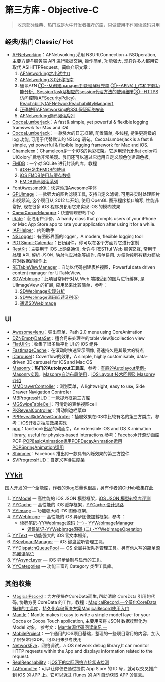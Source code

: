 # 第三方库 - Objective-C
> 收录部分经典、热门或是大牛开发者推荐的库，只做使用不作阅读源码只用

## 经典/热门 Classic/ Hot
- [AFNetworking][1]：AFNetworking 采用 NSURLConnection + NSOperation, 主要方便与服务端 API 进行数据交换, 操作简单, 功能强大, 现在许多人都用它取代 ASIHTTPRequest。简单介绍文章：
	1. [AFNetworking之小试牛刀][2]
	2. [AFNetworking 3.0迁移指南][3]
	3. 通读AFN [①--从创建manager到数据解析完毕][4],[②--AFN的上传和下载功能分析、SessionTask及相应的session代理方法的使用细节][5][③--HTTPS访问控制(AFSecurityPolicy)，Reachability(AFNetworkReachabilityManager)][6]
	4. [正确使用AFNetworking的SSL保证网络安全][7]
	5. [AFNetworking源码阅读系列][8]
- [CocoaLumberjack][9]：A fast & simple, yet powerful & flexible logging framework for Mac and iOS
- [CocoaLumberjack][10]：一款强大的日志框架, 配置简单, 多线程, 提供更高级的 log 功能, 可用于代替默认的 NSLog 语句。CocoaLumberjack is a fast & simple, yet powerful & flexible logging framework for Mac and iOS.
- [Chameleon][11]：Chameleon是一个iOS的色彩框架。它运用现代化flat color将UIColor扩展地非常美观。我们还可以通过它运用自定义颜色创建调色板。
- [FMDB][12]：一个对 SQLite 进行封装的库，教程：
	1. [iOS开发中FMDB的使用][13]
	2. [iOS FMDB使用与缓存数据][14]
	3. [FMDB源码阅读系列][15]
- [FontAwesomeKit][16]：快速添加Awesome字体
- [GPUImage][17]：一款强大的图片滤镜工具, 支持自定义滤镜, 可用来实时处理图片和视频流, 这个项目从 2012 年开始, 使用 OpenGL 图形程序接口编写, 性能非常好, 现在很多 iOS 程序员都用它来实现 iOS 的模糊效果
- [GameCenterManager][18]：快速管理游戏中心
- [iRate][19]：获取用户评价，A handy class that prompts users of your iPhone or Mac App Store app to rate your application after using it for a while. 
- [IAPHelper][20]：内购助手
- [NSLogger][21]：有图形界面的logger，A modern, flexible logging tool
- [PDTSimpleCalendar][22]：日历组件，你可以在各个方面对它进行定制
- [RestKit][23]：主要用于 iOS 上网络通信, 允许与 RESTful Web 服务交互, 常用于处理 API, 解析 JSON, 映射响应对象等操作, 简单易用, 方便你把所有精力都放在对数据的操作上
- [RETableViewManager][24]：自动以代码创建表格视图，Powerful data driven content manager for UITableView.
- [SDWebImage][25]：此项目常用于对从 Web 端接受到的图片进行缓存, 是 UIImageView 的扩展, 应用起来比较简单，参考：
	1. [SDWebImage实现分析][26]
	2. [SDWebImage源码阅读系列(5)][27]
	3. [通读SDWebImage][28]

## UI
- [AwesomeMenu][29]：弹出菜单，Path 2.0 menu using CoreAnimation
- [DZNEmptyDataSet][30]：适合用来处理空的table view和collection view
- [FlatUIKit][31]：收集了很多扁平化 UI 的 iOS 组件
- [FastImageCache][32]：在滚动时快速显示图像, 高速持久是其最大的特点
- [iCarousel][33]：Coverflow的效果，A simple, highly customisable, data-driven 3D carousel for iOS and Mac OS
- [Masonry][34]：**热门的Autolayout工具库**，参考：[有趣的Autolayout示例-Masonry实现][35]，[Masonry自动布局使用][36]，[iOS Layout 技术回顾及 Masonry 介绍][37]
- [MMDrawerController][38]：测划菜单，A lightweight, easy to use, Side Drawer Navigation Controller
- [MBProgressHUD][39]：一款提示框第三方库
- [MGSwipeTableCell][40]：可滑动的表格视图cell
- [PKRevealController][41]：滑动侧边栏菜单
- [PPRevealSideViewController][42]：抽屉效果在iOS中比较有名的第三方类库，参考：[iOS开发之抽屉效果实现][43]
- [pop][44]：facebook出品的动画库，An extensible iOS and OS X animation library, useful for physics-based interactions.参考：Facebook开源动画库 POP-[POPBasicAnimation运用][45][POPDecayAnimation运用][46][POPSpringAnimation运用][47]
- [Shimmer][48]：Facebook 推出的一款具有闪烁效果的第三方控件
- [SVProgressHUD][49]：自定义等待进度条


## [YYkit][50]
国人开发的一个全能库，作者的Blog质量也很高，另有作者的GitHub收集[在此][51]
1. [YYModel][52] — 高性能的 iOS JSON 模型框架，[iOS JSON 模型转换库评测][53]
2. [YYCache][54] — 高性能的 iOS 缓存框架，[YYCache 设计思路][55]
3. [YYImage][56] — 功能强大的 iOS 图像框架。
4. [YYWebImage][57] — 高性能的 iOS 异步图像加载框架，参考：
	- [读码笔记-YYWebImage源码 (一) - YYWebImageManager][58]
		- [读码笔记-YYWebImage源码 (二) -YYWebImageOperation][59]
5. [YYText][60] — 功能强大的 iOS 富文本框架。
6. [YKeyboardManager][61] — iOS 键盘监听管理工具。
7. [YYDispatchQueuePool][62] — iOS 全局并发队列管理工具。另有他人写的简单[源码阅读笔记][63]
8. [YYAsyncLayer][64] — iOS 异步绘制与显示的工具。
9. [YYCategories][65] — 功能丰富的 Category 类型工具库。


## 其他收集
- [MagicalRecord][66]：为方便操作CoreData而生, 帮助清除 CoreData 引用的代码, 协助方便 CoreData 的工作，教程：[MagicalRecord,一个简化CoreData操作的工具库][67]，[持久化存储解决方案MagicalRecord使用入门][68]
- [Mantle][69]：Mantle makes it easy to write a simple model layer for your Cocoa or Cocoa Touch application, 主要用来将 JSON 数据模型化为 Model 对象， 参考文：[Mantle源代码阅读笔记 一][70]
- [MobileProject][71]：一个通用的IOS项目基础，整理的一些项目常用的内容，加入了很多常用SDK，可以用来参考使用
- [NetworkEye][72]，网络调试，a iOS network debug library,It can monitor HTTP requests within the App and displays information related to the request.
- [RealReachability][73]：[iOS下的实际网络连接状态检测][74]
- [TAPromotee][75]：可以让你仅仅通过提供 App Store 的 ID 号，就可以交叉推广到 iOS 的 APP 上。它可以通过 iTunes 的 API 自动获取 APP 的信息。

[1]:	https://github.com/AFNetworking/AFNetworking "AFNetworking"
[2]:	http://www.jianshu.com/p/8cc137ac26f0 "AFNetworking之小试牛刀"
[3]:	http://www.jianshu.com/p/047463a7ce9b "AFNetworking 3.0迁移指南"
[4]:	http://www.cnblogs.com/Mike-zh/p/5167017.html "通读AFN①--从创建manager到数据解析完毕"
[5]:	http://www.cnblogs.com/Mike-zh/p/5172389.html "通读AFN②--AFN的上传和下载功能分析、SessionTask及相应的session代理方法的使用细节"
[6]:	http://www.cnblogs.com/Mike-zh/p/5174238.html "通读AFN③--HTTPS访问控制(AFSecurityPolicy)，Reachability(AFNetworkReachabilityManager)"
[7]:	http://www.jianshu.com/p/4102b817ff2f "正确使用AFNetworking的SSL保证网络安全"
[8]:	http://www.cnblogs.com/polobymulberry/category/785705.html "AFNetworking源码阅读系列(6)"
[9]:	https://github.com/CocoaLumberjack/CocoaLumberjack "CocoaLumberjack"
[10]:	https://github.com/CocoaLumberjack/CocoaLumberjack "CocoaLumberjack"
[11]:	https://github.com/ViccAlexander/Chameleon "Chameleon"
[12]:	https://github.com/ccgus/fmdb "FMDB"
[13]:	http://www.cnblogs.com/jerehedu/p/5025950.html "iOS开发中FMDB的使用"
[14]:	http://www.jianshu.com/p/968c381cb7d7 "iOS FMDB使用与缓存数据"
[15]:	http://www.cnblogs.com/polobymulberry/category/789988.html "FMDB源码阅读系列(2)"
[16]:	https://github.com/PrideChung/FontAwesomeKit "FontAwesomeKit"
[17]:	https://github.com/BradLarson/GPUImage "GPUImage"
[18]:	https://github.com/nihalahmed/GameCenterManager "GameCenterManager"
[19]:	https://github.com/nicklockwood/iRate "iRate"
[20]:	https://github.com/saturngod/IAPHelper "IAPHelper"
[21]:	https://github.com/fpillet/NSLogger "NSLogger"
[22]:	https://github.com/jivesoftware/PDTSimpleCalendar "PDTSimpleCalendar"
[23]:	https://github.com/RestKit/RestKit "RestKit"
[24]:	https://github.com/romaonthego/RETableViewManager "RETableViewManager"
[25]:	https://github.com/rs/SDWebImage "SDWebImage"
[26]:	http://southpeak.github.io/blog/2015/02/07/sourcecode-sdwebimage/ "SDWebImage实现分析"
[27]:	http://www.cnblogs.com/polobymulberry/category/785704.html "SDWebImage源码阅读系列(5)"
[28]:	http://zzk.cnblogs.com/s?w=blog%3AMike-zh%20%E9%80%9A%E8%AF%BBSDWebImage "通读SDWebImage"
[29]:	https://github.com/levey/AwesomeMenu "AwesomeMenu"
[30]:	https://github.com/dzenbot/DZNEmptyDataSet "DZNEmptyDataSet"
[31]:	https://github.com/Grouper/FlatUIKit "FlatUIKit"
[32]:	https://github.com/path/FastImageCache "FastImageCache"
[33]:	https://github.com/nicklockwood/iCarousel "iCarousel"
[34]:	https://github.com/SnapKit/Masonry "Masonry"
[35]:	http://tutuge.me/2015/05/23/autolayout-example-with-masonry/ "有趣的Autolayout示例-Masonry实现"
[36]:	http://www.cnblogs.com/salam/p/5054474.html "Masonry自动布局使用"
[37]:	http://www.taijicoder.com/2015/12/12/iOS-Layout-and-Masnory/ "iOS Layout 技术回顾及 Masonry 介绍"
[38]:	https://github.com/mutualmobile/MMDrawerController "MMDrawerController"
[39]:	https://github.com/jdg/MBProgressHUD "MBProgressHUD"
[40]:	https://github.com/MortimerGoro/MGSwipeTableCell "MGSwipeTableCell"
[41]:	https://github.com/pkluz/PKRevealController "PKRevealController"
[42]:	https://github.com/ipup/PPRevealSideViewController "PPRevealSideViewController"
[43]:	http://ios.jobbole.com/83402/ "iOS开发之抽屉效果实现"
[44]:	https://github.com/facebook/pop "pop"
[45]:	http://www.cnblogs.com/wujy/p/5191220.html "Facebook开源动画库 POP-POPBasicAnimation运用"
[46]:	http://www.cnblogs.com/wujy/p/5194029.html "Facebook开源动画库 POP-POPDecayAnimation运用"
[47]:	http://www.cnblogs.com/wujy/p/5191521.html "Facebook开源动画库 POP-POPSpringAnimation运用"
[48]:	https://github.com/facebook/Shimmer "Shimmer"
[49]:	https://github.com/TransitApp/SVProgressHUD "SVProgressHUD"
[50]:	https://github.com/ibireme/YYKit
[51]:	http://github.ibireme.com/github/list/ios/#
[52]:	https://github.com/ibireme/YYModel
[53]:	http://blog.ibireme.com/2015/10/23/ios_model_framework_benchmark/ "iOS JSON 模型转换库评测"
[54]:	https://github.com/ibireme/YYCache
[55]:	http://blog.ibireme.com/2015/10/26/yycache/ "YYCache 设计思路"
[56]:	https://github.com/ibireme/YYImage
[57]:	https://github.com/ibireme/YYWebImage
[58]:	http://huangshaohua.cn/2015/12/29/du-ma-bi-ji-yywebimageyuan-ma/ "读码笔记-YYWebImage源码 (一) - YYWebImageManager"
[59]:	http://huangshaohua.cn/2016/01/02/du-ma-bi-ji-yywebimageyuan-ma-er-yywebimageoperation/ "读码笔记-YYWebImage源码 (二) -YYWebImageOperation"
[60]:	https://github.com/ibireme/YYText
[61]:	https://github.com/ibireme/YYKeyboardManager "YYKeyboardManager"
[62]:	https://github.com/ibireme/YYDispatchQueuePool "YYDispatchQueuePool"
[63]:	http://kittenyang.com/yydispatchqueuepool-learning-note/ "YYDispatchQueuePool 源码阅读笔记"
[64]:	https://github.com/ibireme/YYAsyncLayer "YYAsyncLayer"
[65]:	https://github.com/ibireme/YYCategories
[66]:	https://github.com/magicalpanda/MagicalRecord "MagicalRecord"
[67]:	http://segmentfault.com/a/1190000004132110 "MagicalRecord,一个简化CoreData操作的工具库"
[68]:	http://www.cocoachina.com/ios/20151214/14649.html
[69]:	https://github.com/Mantle/Mantle "Mantle"
[70]:	http://blog.csdn.net/colorapp/article/details/50277317 "Mantle源代码阅读笔记 一"
[71]:	https://github.com/wujunyang/MobileProject "MobileProject"
[72]:	https://github.com/coderyi/NetworkEye "NetworkEye"
[73]:	https://github.com/dustturtle/RealReachability "RealReachability"
[74]:	http://www.cocoachina.com/ios/20160224/15407.html
[75]:	https://github.com/JanC/TAPromotee "TAPromotee"